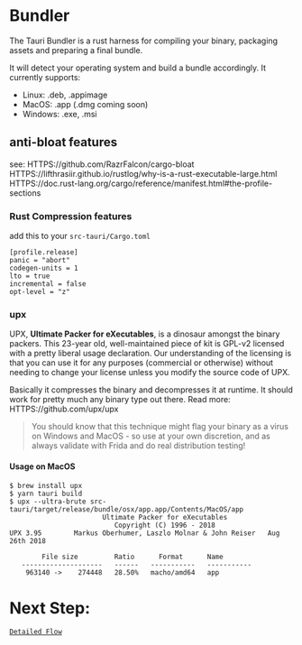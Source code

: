 # Bundler

The Tauri Bundler is a rust harness for compiling your binary, packaging assets
and preparing a final bundle.

It will detect your operating system and build a bundle accordingly. It
currently supports:

-   Linux: .deb, .appimage
-   MacOS: .app (.dmg coming soon)
-   Windows: .exe, .msi

## anti-bloat features

see: HTTPS://github.com/RazrFalcon/cargo-bloat
HTTPS://lifthrasiir.github.io/rustlog/why-is-a-rust-executable-large.html
HTTPS://doc.rust-lang.org/cargo/reference/manifest.html#the-profile-sections

### Rust Compression features

add this to your `src-tauri/Cargo.toml`

    [profile.release]
    panic = "abort"
    codegen-units = 1
    lto = true
    incremental = false
    opt-level = "z"

### upx

UPX, **Ultimate Packer for eXecutables**, is a dinosaur amongst the binary
packers. This 23-year old, well-maintained piece of kit is GPL-v2 licensed with
a pretty liberal usage declaration. Our understanding of the licensing is that
you can use it for any purposes (commercial or otherwise) without needing to
change your license unless you modify the source code of UPX.

Basically it compresses the binary and decompresses it at runtime. It should
work for pretty much any binary type out there. Read more:
HTTPS://github.com/upx/upx

> You should know that this technique might flag your binary as a virus on
> Windows and MacOS - so use at your own discretion, and as always validate with
> Frida and do real distribution testing!

#### Usage on MacOS

    $ brew install upx
    $ yarn tauri build
    $ upx --ultra-brute src-tauri/target/release/bundle/osx/app.app/Contents/MacOS/app
                           Ultimate Packer for eXecutables
                              Copyright (C) 1996 - 2018
    UPX 3.95        Markus Oberhumer, Laszlo Molnar & John Reiser   Aug 26th 2018

            File size         Ratio      Format      Name
       --------------------   ------   -----------   -----------
        963140 ->    274448   28.50%   macho/amd64   app

# Next Step:

[`Detailed Flow`](HTTPS://github.com/tauri-apps/tauri/wiki/15.-Detailed-Flow)
